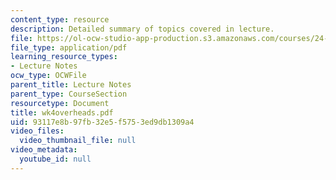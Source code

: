 ```yaml
---
content_type: resource
description: Detailed summary of topics covered in lecture.
file: https://ol-ocw-studio-app-production.s3.amazonaws.com/courses/24-964-topics-in-phonology-fall-2004/93117e8b97fb32e5f5753ed9db1309a4_wk4overheads.pdf
file_type: application/pdf
learning_resource_types:
- Lecture Notes
ocw_type: OCWFile
parent_title: Lecture Notes
parent_type: CourseSection
resourcetype: Document
title: wk4overheads.pdf
uid: 93117e8b-97fb-32e5-f575-3ed9db1309a4
video_files:
  video_thumbnail_file: null
video_metadata:
  youtube_id: null
---
```

